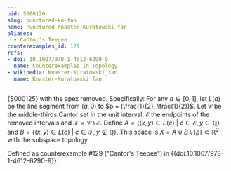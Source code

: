 ```yaml
---
uid: S000126
slug: punctured-kn-fan
name: Punctured Knaster-Kuratowski fan
aliases:
  - Cantor's Teepee
counterexamples_id: 129
refs:
- doi: 10.1007/978-1-4612-6290-9
  name: Counterexamples in Topology
- wikipedia: Knaster-Kuratowski_fan
  name: Knaster-Kuratowski fan
---
```

{S000125} with the apex removed. Specifically: For any $a \in [0,1]$, let $L(a)$ be the line segment from $(a,0)$ to $p = (\frac{1}{2}, \frac{1}{2})$. Let $\mathcal{C}$ be the middle-thirds Cantor set in the unit interval, $\mathcal{E}$ the endpoints of the removed intervals and $\mathcal{F} = \mathcal{C} \setminus \mathcal{E}$. Define $A = \{(x,y) \in L(c)\ |\ c \in \mathcal{E}, y \in \mathbb{Q}\}$ and $B = \{(x,y) \in L(c)\ |\ c \in \mathcal{F}, y \not\in \mathbb{Q}\}$. This space is $X = A \cup B \setminus\{p\} \subset \mathbb{R}^2$ with the subspace topology.

Defined as counterexample #129 ("Cantor's Teepee")
in {{doi:10.1007/978-1-4612-6290-9}}.

<!-- ![enter image description here](http://i.imgur.com/m2a0RHL.png?1) -->
